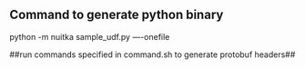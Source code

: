## Command to generate python binary ##
python -m nuitka sample_udf.py —-onefile

##run commands specified in command.sh to generate protobuf headers##

